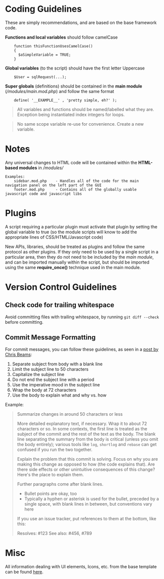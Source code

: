 # Coding Guidelines
These are simply recommendations, and are based on the base framework code.

**Functions and local variables** should follow camelCase
```
    function thisFunctionUsesCamelCase()
    {
      $aSimpleVariable = TRUE;
    }
```

**Global variables** (to the script) should have the first letter Uppercase
```
    $User = sqlRequest(...);
```
**Super globals** (definitions) should be contained in the **main module** (*/modules/main.mod.php*) and follow the same format
```
    define( '__EXAMPLE__' , 'pretty simple, eh?' );
```

> All variables and functions should be named/labelled what they are. Exception being instantiated index integers for loops.

> No same scope variable re-use for convenience. Create a new variable.

# Notes
Any universal changes to HTML code will be contained within the **HTML-based modules** in */modules/*
```
Examples:
    sidebar.mod.php    - Handles all of the code for the main navigation panel on the left part of the GUI
    footer.mod.php     - Contains all of the globally usable javascript code and javascript libs
```
# Plugins
A script requiring a particular plugin must activate that plugin by setting the global variable to true (so the module scripts will know to add the appropriate lines of CSS/HTML/Javascript code)

New APIs, libraries, should be treated as plugins and follow the same protocol as other plugins. If they only need to be used by a single script in a particular area, then they do not need to be included by the *main module*, and can be imported manually within the script, but should be imported using the same **require_once()** technique used in the main module.

# Version Control Guidelines
## Check code for trailing whitespace
Avoid committing files with trailing whitespace, by running `git diff --check` before committing.


## Commit Message Formatting
For commit messages, you can follow these guidelines, as seen in a [post by Chris Beams](https://chris.beams.io/posts/git-commit/):


1. Separate subject from body with a blank line
2. Limit the subject line to 50 characters
3. Capitalize the subject line
4. Do not end the subject line with a period
5. Use the imperative mood in the subject line
6. Wrap the body at 72 characters
7. Use the body to explain what and why vs. how

Example:
> Summarize changes in around 50 characters or less
>
> More detailed explanatory text, if necessary. Wrap it to about 72
characters or so. In some contexts, the first line is treated as the
subject of the commit and the rest of the text as the body. The
blank line separating the summary from the body is critical (unless
you omit the body entirely); various tools like `log`, `shortlog`
and `rebase` can get confused if you run the two together.
>
> Explain the problem that this commit is solving. Focus on why you
are making this change as opposed to how (the code explains that).
Are there side effects or other unintuitive consequences of this
change? Here's the place to explain them.
>
>Further paragraphs come after blank lines.
>
> - Bullet points are okay, too
> - Typically a hyphen or asterisk is used for the bullet, preceded
   by a single space, with blank lines in between, but conventions
   vary here
>
> If you use an issue tracker, put references to them at the bottom,
like this:
>
> Resolves: #123
> See also: #456, #789

# Misc

All information dealing with UI elements, Icons, etc. from the base template can be found [here](https://www.cubictheme.ga/cubic-html/).
